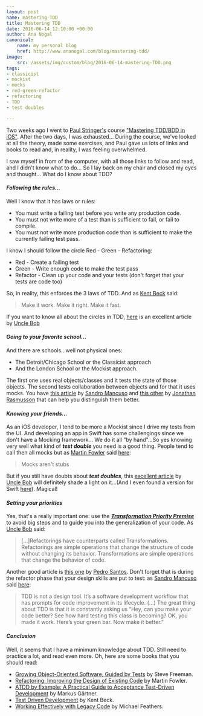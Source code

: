 ```yaml
---
layout: post
name: mastering-TDD
title: Mastering TDD
date: 2016-06-14 12:10:00 +00:00
author: Ana Nogal
canonical:
    name: my personal blog
    href: http://www.ananogal.com/blog/mastering-tdd/
image:
    src: /assets/img/custom/blog/2016-06-14-mastering-TDD.png
tags:
- classicist
- mockist
- mocks
- red-green-refactor
- refactoring
- TDD
- test doubles

---
```

Two weeks ago I went to [Paul Stringer's](https://twitter.com/paulstringer) course ["Mastering TDD/BDD in iOS"](https://skillsmatter.com/courses/545-paul-stringer-s-mastering-tdd-bdd-for-ios). After the two days, I was exhausted... During the course, we've looked at all the theory, made some exercises, and Paul gave us lots of links and books to read and, in reality, I was feeling overwhelmed.

I saw myself in from of the computer, with all those links to follow and read, and I didn't know what to do... So I lay back on my chair and closed my eyes and thought... What do I know about TDD?

#### **_Following the rules..._**

Well I know that it has laws or rules: 

 - You must write a failing test before you write any production code.
 - You must not write more of a test than is sufficient to fail, or fail to compile.
 - You must not write more production code than is sufficient to make the currently failing test pass.

I know I should follow the circle Red - Green - Refactoring:

 - Red - Create a failing test
 - Green - Write enough code to make the test pass
 - Refactor - Clean up your code and your tests (don't forget that your tests are code too)

So, in reality, this enforces the 3 laws of TDD. And as [Kent Beck](http://c2.com/cgi/wiki?MakeItWorkMakeItRightMakeItFast) said: 
> Make it work. Make it right. Make it fast.

If you want to know all about the circles in TDD, [here](http://blog.cleancoder.com/uncle-bob/2014/12/17/TheCyclesOfTDD.html) is an excellent article by [Uncle Bob](https://twitter.com/unclebobmartin) 

#### **_Going to your favorite school..._**

And there are schools...well not physical ones: 

 - The Detroit/Chicago School or the Classicist approach
 - And the London School or the Mockist approach.

The first one uses real objects/classes and it tests the state of those objects. The second tests collaboration between objects and for that it uses mocks. 
You have [this article](http://codurance.com/2015/05/12/does-tdd-lead-to-good-design/) by [Sandro Mancuso](https://twitter.com/sandromancuso) and [this other](https://agilewarrior.wordpress.com/2015/04/18/classical-vs-mockist-testing/) by [Jonathan Rasmusson](https://twitter.com/jrasmusson) that can help you distinguish them better.

#### **_Knowing your friends..._**

As an iOS developer, I tend to be more a Mockist since I drive my tests from the UI. And developing an app in Swift has some challengings since we don't have a Mocking framework... We do it all "by hand"...So yes knowing very well what kind of **_test double_** you need is a good thing. People tend to call then all mocks but as [Martin Fowler](https://twitter.com/martinfowler) said [here](http://martinfowler.com/articles/mocksArentStubs.html): 
> Mocks aren't stubs

But if you still have doubts about **_test doubles_**, this [excellent article](http://blog.8thlight.com/uncle-bob/2014/05/14/TheLittleMocker.html) by [Uncle Bob](https://twitter.com/unclebobmartin) will definitely shade a light on it...(And I even found a version for Swift [here](http://clean-swift.com/swifty-little-mocker/)). Magical! 

#### **_Setting your priorities_**

Yes, that's a really important one: use the [**_Transformation Priority Premise_**](https://blog.8thlight.com/uncle-bob/2013/05/27/TheTransformationPriorityPremise.html) to avoid big steps and to guide you into the generalization of your code. As [Uncle Bob](https://twitter.com/unclebobmartin) said:

> [...]Refactorings have counterparts called Transformations. Refactorings are simple operations that change the structure of code without changing its behavior. Transformations are simple operations that change the behavior of code.

Another good article is [this one](http://codurance.com/2015/05/18/applying-transformation-priority-premise-to-roman-numerals-kata/) by [Pedro Santos](https://twitter.com/pedromsantos). 
Don't forget that is during the refactor phase that your design skills are put to test: as [Sandro Mancuso](https://twitter.com/sandromancuso) said [here](http://codurance.com/2015/05/12/does-tdd-lead-to-good-design/): 

> TDD is not a design tool. It’s a software development workflow that has prompts for code improvement in its lifecycle. (...)
> The great thing about TDD is that it is constantly asking us “Hey, can you make your code better? See how hard testing this class is becoming? OK, you made it work. Here’s your green bar. Now make it better.”

#### **_Conclusion_**

Well, it seems that I have a minimum knowledge about TDD. Still need to practice a lot, and read even more. Oh, here are some books that you should read:

 - [Growing Object-Oriented Software, Guided by Tests](https://www.amazon.co.uk/Growing-Object-Oriented-Software-Guided-Signature/dp/0321503627?ie=UTF8&colid=4DZPHTUR93C9&coliid=IM435KMJ5U420&ref_=wl_it_dp_v_nS_ttl) by Steve Freeman.
 - [Refactoring: Improving the Design of Existing Code](https://www.amazon.co.uk/Refactoring-Improving-Design-Existing-Technology/dp/0201485672?ie=UTF8&colid=4DZPHTUR93C9&coliid=I15PTTV5K3FQ03&ref_=wl_it_dp_v_S_ttl) by Martin Fowler.
 - [ATDD by Example: A Practical Guide to Acceptance Test-Driven Development](https://www.amazon.co.uk/ATDD-Example-Test-Driven-Development-Addison-Wesley-ebook/dp/B008G1H3EG?ie=UTF8&colid=4DZPHTUR93C9&coliid=I1MPDEEX9FD2N7&ref_=wl_it_dp_v_nS_ttl) by Markus Gärtner. 
 - [Test Driven Development](https://www.amazon.co.uk/Test-Driven-Development-Addison-Wesley-Signature/dp/0321146530?ie=UTF8&colid=4DZPHTUR93C9&coliid=IW9FO9UTBPC0K&ref_=wl_it_dp_v_S_ttl) by Kent Beck.
 - [Working Effectively with Legacy Code](https://www.amazon.co.uk/Working-Effectively-Legacy-Michael-Feathers/dp/0131177052?ie=UTF8&colid=4DZPHTUR93C9&coliid=I2EAIHAHZ0AHXI&ref_=wl_it_dp_v_nS_ttl) by Michael Feathers.
